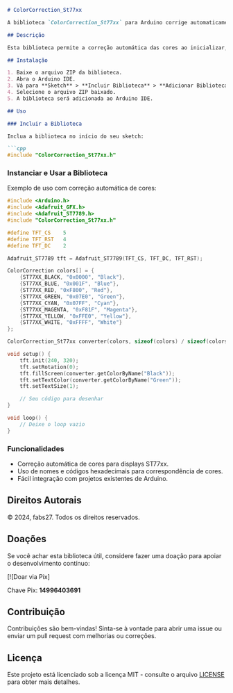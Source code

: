 ```markdown
# ColorCorrection_St77xx

A biblioteca `ColorCorrection_St77xx` para Arduino corrige automaticamente as cores definidas para displays Adafruit ST77xx, garantindo que as cores e nomes estejam corretos conforme especificado.

## Descrição

Esta biblioteca permite a correção automática das cores ao inicializar, utilizando nomes e códigos hexadecimais. É ideal para projetos que utilizam displays Adafruit ST7735, ST7789 e similares.

## Instalação

1. Baixe o arquivo ZIP da biblioteca.
2. Abra o Arduino IDE.
3. Vá para **Sketch** > **Incluir Biblioteca** > **Adicionar Biblioteca .ZIP...**.
4. Selecione o arquivo ZIP baixado.
5. A biblioteca será adicionada ao Arduino IDE.

## Uso

### Incluir a Biblioteca

Inclua a biblioteca no início do seu sketch:

```cpp
#include "ColorCorrection_St77xx.h"
```

### Instanciar e Usar a Biblioteca

Exemplo de uso com correção automática de cores:

```cpp
#include <Arduino.h>
#include <Adafruit_GFX.h>
#include <Adafruit_ST7789.h>
#include "ColorCorrection_St77xx.h"

#define TFT_CS    5
#define TFT_RST   4
#define TFT_DC    2

Adafruit_ST7789 tft = Adafruit_ST7789(TFT_CS, TFT_DC, TFT_RST);

ColorCorrection colors[] = {
    {ST77XX_BLACK, "0x0000", "Black"},
    {ST77XX_BLUE, "0x001F", "Blue"},
    {ST77XX_RED, "0xF800", "Red"},
    {ST77XX_GREEN, "0x07E0", "Green"},
    {ST77XX_CYAN, "0x07FF", "Cyan"},
    {ST77XX_MAGENTA, "0xF81F", "Magenta"},
    {ST77XX_YELLOW, "0xFFE0", "Yellow"},
    {ST77XX_WHITE, "0xFFFF", "White"}
};

ColorCorrection_St77xx converter(colors, sizeof(colors) / sizeof(colors[0]));

void setup() {
    tft.init(240, 320);
    tft.setRotation(0);
    tft.fillScreen(converter.getColorByName("Black"));
    tft.setTextColor(converter.getColorByName("Green"));
    tft.setTextSize(1);

    // Seu código para desenhar
}

void loop() {
    // Deixe o loop vazio
}
```

### Funcionalidades

- Correção automática de cores para displays ST77xx.
- Uso de nomes e códigos hexadecimais para correspondência de cores.
- Fácil integração com projetos existentes de Arduino.

## Direitos Autorais

© 2024, fabs27. Todos os direitos reservados.

## Doações

Se você achar esta biblioteca útil, considere fazer uma doação para apoiar o desenvolvimento contínuo:

[![Doar via Pix]

Chave Pix: **14996403691**

## Contribuição

Contribuições são bem-vindas! Sinta-se à vontade para abrir uma issue ou enviar um pull request com melhorias ou correções.

## Licença

Este projeto está licenciado sob a licença MIT - consulte o arquivo [LICENSE](LICENSE) para obter mais detalhes.
